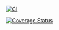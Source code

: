 [![CI](https://github.com/AIsabella1/Prova/actions/workflows/main.yml/badge.svg)](https://github.com/AIsabella1/Prova/actions/workflows/main.yml)

[![Coverage Status](https://coveralls.io/repos/github/AIsabella1/Prova/badge.svg?branch=main)](https://coveralls.io/github/AIsabella1/Prova?branch=main)
